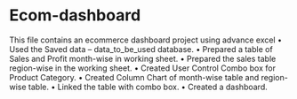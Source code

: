 # Ecom-dashboard
This file contains an ecommerce dashboard project using advance excel
•	Used the Saved data – data_to_be_used database.
•	Prepared a table of Sales and Profit month-wise in working sheet.
•	Prepared the sales table region-wise in the working sheet.
•	Created User Control Combo box for Product Category.
•	Created Column Chart of month-wise table and region-wise table. 
•	Linked the table with combo box.
•	Created a dashboard.
